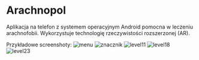 # Arachnopol

Aplikacja na telefon z systemem operacyjnym Android pomocna w leczeniu arachnofobii. Wykorzystuje technologię rzeczywistości rozszerzonej (AR).

Przykładowe screenshoty:
![menu](https://user-images.githubusercontent.com/74016088/211010986-8b529250-4cae-45b5-ab18-41f9f2cfb1a2.jpg)
![znacznik](https://user-images.githubusercontent.com/74016088/211011099-f89ed8a7-48e2-4f82-836f-eb64767c5e3d.png)
![level11](https://user-images.githubusercontent.com/74016088/211011031-6642998f-0c65-4a70-9143-7811380573f5.jpg)
![level18](https://user-images.githubusercontent.com/74016088/211011054-f5434d33-3368-4157-a78e-8e63787eba1e.jpg)
![level23](https://user-images.githubusercontent.com/74016088/211011081-5ea6d68a-1c89-44df-91a1-d9e1fffc1c79.jpg)
